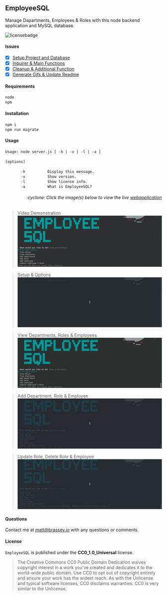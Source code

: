 ## EmployeeSQL

Manage Dapartments, Employees & Roles with this node backend application and MySQL database.

![licensebadge](https://img.shields.io/badge/license-CC0_1.0_Universal-blue)

#### Issues

- [x] [Setup Project and Database](https://github.com/MBrassey/EmployeeSQL/issues/1)
- [x] [Inquirer & Main Functions](https://github.com/MBrassey/EmployeeSQL/issues/2)
- [x] [Cleanup & Additional Function](https://github.com/MBrassey/EmployeeSQL/issues/3)
- [x] [Generate Gifs & Update Readme](https://github.com/MBrassey/EmployeeSQL/issues/4)

#### Requirements

    node
    npm

#### Installation

    npm i
    npm run migrate

#### Usage

    Usage: node server.js [ -h | -v | -l | -a ]

    [options]

           -h          Display this message.
           -v          Show version.
           -l          Show license info.
           -a          What is EmployeeSQL?

<h6><p align="right">:cyclone: Click the image(s) below to view the live <a id="Screenshots" href="https://employee-sql-mbrassey.herokuapp.com/">webapplication</a></p></h6>

> Video Demonstration
> [![Watch the video](./img/VideoPreview.png)](./img/Preview.mp4)

> Setup & Options
> [<img src="img/Preview1.gif">](https://employee-sql-mbrassey.herokuapp.com/)

> View Departments, Roles & Employees
> [<img src="img/Preview2.gif">](https://employee-sql-mbrassey.herokuapp.com/)

> Add Department, Role & Employee
> [<img src="img/Preview3.gif">](https://employee-sql-mbrassey.herokuapp.com/)

> Update Role, Delete Role & Employee
> [<img src="img/Preview4.gif">](https://employee-sql-mbrassey.herokuapp.com/)

#### Questions

Contact me at [matt@brassey.io](mailto:matt@brassey.io) with any questions or comments.

#### License

`EmployeeSQL` is published under the **CC0_1.0_Universal** license.

> The Creative Commons CC0 Public Domain Dedication waives copyright interest in a work you've created and dedicates it to the world-wide public domain. Use CC0 to opt out of copyright entirely and ensure your work has the widest reach. As with the Unlicense and typical software licenses, CC0 disclaims warranties. CC0 is very similar to the Unlicense.
